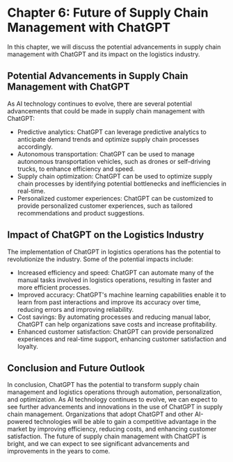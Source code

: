 Chapter 6: Future of Supply Chain Management with ChatGPT
=========================================================

In this chapter, we will discuss the potential advancements in supply chain management with ChatGPT and its impact on the logistics industry.

Potential Advancements in Supply Chain Management with ChatGPT
--------------------------------------------------------------

As AI technology continues to evolve, there are several potential advancements that could be made in supply chain management with ChatGPT:

* Predictive analytics: ChatGPT can leverage predictive analytics to anticipate demand trends and optimize supply chain processes accordingly.
* Autonomous transportation: ChatGPT can be used to manage autonomous transportation vehicles, such as drones or self-driving trucks, to enhance efficiency and speed.
* Supply chain optimization: ChatGPT can be used to optimize supply chain processes by identifying potential bottlenecks and inefficiencies in real-time.
* Personalized customer experiences: ChatGPT can be customized to provide personalized customer experiences, such as tailored recommendations and product suggestions.

Impact of ChatGPT on the Logistics Industry
-------------------------------------------

The implementation of ChatGPT in logistics operations has the potential to revolutionize the industry. Some of the potential impacts include:

* Increased efficiency and speed: ChatGPT can automate many of the manual tasks involved in logistics operations, resulting in faster and more efficient processes.
* Improved accuracy: ChatGPT's machine learning capabilities enable it to learn from past interactions and improve its accuracy over time, reducing errors and improving reliability.
* Cost savings: By automating processes and reducing manual labor, ChatGPT can help organizations save costs and increase profitability.
* Enhanced customer satisfaction: ChatGPT can provide personalized experiences and real-time support, enhancing customer satisfaction and loyalty.

Conclusion and Future Outlook
-----------------------------

In conclusion, ChatGPT has the potential to transform supply chain management and logistics operations through automation, personalization, and optimization. As AI technology continues to evolve, we can expect to see further advancements and innovations in the use of ChatGPT in supply chain management. Organizations that adopt ChatGPT and other AI-powered technologies will be able to gain a competitive advantage in the market by improving efficiency, reducing costs, and enhancing customer satisfaction. The future of supply chain management with ChatGPT is bright, and we can expect to see significant advancements and improvements in the years to come.
